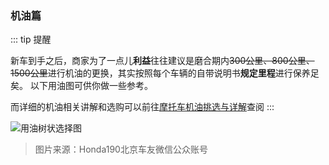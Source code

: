 ### 机油篇

::: tip 提醒

新车到手之后，商家为了一点儿**利益**往往建议是磨合期内~~300公里、800公里、1500公里~~进行机油的更换，其实按照每个车辆的自带说明书**规定里程**进行保养足矣。
以下用油图可供你做一些参考。

而详细的机油相关讲解和选购可以前往[摩托车机油挑选与详解](./suggestion)查阅
:::

![用油树状选择图](https://pic.downk.cc/item/5eba66cdc2a9a83be5a04b50.jpg)

> 图片来源：Honda190北京车友微信公众账号
